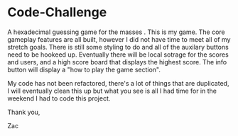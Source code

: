 # Code-Challenge
A hexadecimal guessing game for the masses
.
This is my game. The core gameplay features are all built, however I did not have time to meet all of my stretch goals. 
There is still some styling to do and all of the auxilary buttons need to be hookeed up. 
Eventually there will be local sotrage for the scores and users, and a high score board that displays the highest score. 
The info button will display a "how to play the game section". 

My code has not been refactored, there's a lot of things that are duplicated, I will eventually clean this up but
what you see is all I had time for in the weekend I had to code this project. 

Thank you,

Zac
